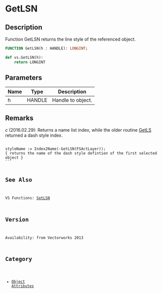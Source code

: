 # GetLSN

## Description
Function GetLSN returns the line style of the referenced object.

```pascal
FUNCTION GetLSN(h : HANDLE): LONGINT;
```

```python
def vs.GetLSN(h):
    return LONGINT
```

## Parameters
|Name|Type|Description|
|---|---|---|
|h|HANDLE|Handle to object.|

## Remarks
*_c_* (2016.02.29): Returns a name list index, while the older routine [GetLS](GetLS.md) returned a dash style index. 

<code lang="vs">
styleName := Index2Name(-GetLSN(FSActLayer));
{ returns the name of the dash style defintion of the first selected object }
```

## See Also
VS Functions:
[SetLSN](SetLSN.md)

## Version
Availability: from Vectorworks 2013

## Category
* [Object Attributes](../Categories/Object%20Attributes.md)

